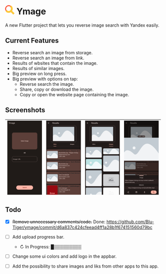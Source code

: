 # <img src="assets/logo.svg" width="30"> Ymage

A new Flutter project that lets you reverse image search with Yandex easily.

## Current Features
- Reverse search an image from storage.
- Reverse search an image from link.
- Results of wbsites that contain the image.
- Results of similar images.
- Big preview on long press.
- Big preview with options on tap:
    - Reverse search the image.
    - Share, copy or download the image.
    -  Copy or open the website page containing the image.


## Screenshots
|![](fastlane/metadata/android/en-US/images/phoneScreenshots/1.png)|![](fastlane/metadata/android/en-US/images/phoneScreenshots/2.png)|![](fastlane/metadata/android/en-US/images/phoneScreenshots/3.png)|![](fastlane/metadata/android/en-US/images/phoneScreenshots/4.png)|
|---|---|---|---|


## Todo

- [x]  ~~Remove unnecessary comments/code.~~ Done: https://github.com/Blu-Tiger/ymage/commit/d6a837c424cfeead4ff1a28b1f674151560d79bc

- [ ] Add upload progress bar.
  - ↻ In Progress: █▒▒▒▒▒▒▒▒▒

- [ ] Change some ui colors and add logo in the appbar.

- [ ] Add the possibility to share images and liks from other apps to this app.

